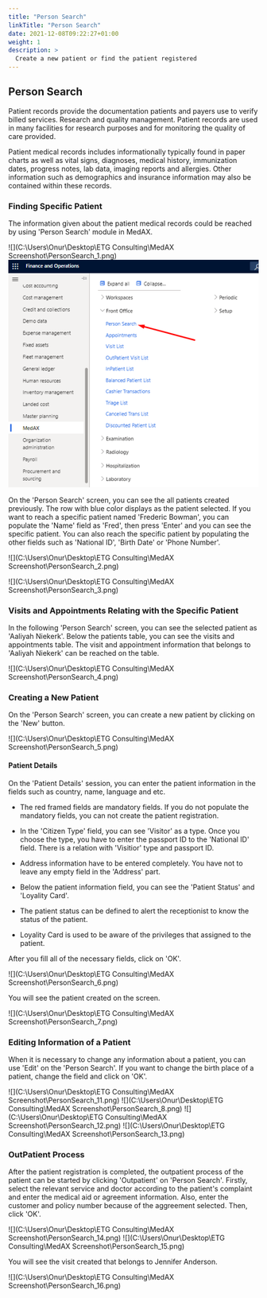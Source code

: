 ```yaml
---
title: "Person Search"
linkTitle: "Person Search"
date: 2021-12-08T09:22:27+01:00
weight: 1
description: >
  Create a new patient or find the patient registered
---
```


##  **Person Search**

Patient records provide the documentation patients and payers use to verify billed services. Research and quality management. Patient records are used in many facilities for research purposes and for monitoring the quality of care provided.

Patient medical records includes informationally typically found in paper charts as well as vital signs, diagnoses, medical history, immunization dates, progress notes, lab data, imaging reports and allergies. Other information such as demographics and insurance information may also be contained within these records.

### **Finding Specific Patient**

The information given about the patient medical records could be reached by using 'Person Search' module in MedAX.

![](C:\Users\Onur\Desktop\ETG Consulting\MedAX Screenshot\PersonSearch_1.png)
![](https://github.com/MedAX365/docsy/blob/2f724f9fc0a73899c7a99a4c66a803fee56ccd89/images/PersonSearch_1.png)



On the 'Person Search' screen, you can see the all patients created previously. The row with blue color displays as the patient selected. If you want to reach a specific patient named 'Frederic Bowman', you can populate the 'Name' field as 'Fred', then press 'Enter' and you can see the specific patient. You can also reach the specific patient by populating the other fields such as 'National ID', 'Birth Date' or 'Phone Number'.

![](C:\Users\Onur\Desktop\ETG Consulting\MedAX Screenshot\PersonSearch_2.png)

![](C:\Users\Onur\Desktop\ETG Consulting\MedAX Screenshot\PersonSearch_3.png)

### **Visits and Appointments Relating with the Specific Patient**

In the following 'Person Search' screen, you can see the selected patient as 'Aaliyah Niekerk'. Below the patients table, you can see the visits and appointments table. The visit and appointment information that belongs to 'Aaliyah Niekerk' can be reached on the table.

![](C:\Users\Onur\Desktop\ETG Consulting\MedAX Screenshot\PersonSearch_4.png)

### **Creating a New Patient**

On the 'Person Search' screen, you can create a new patient by clicking on the 'New' button.

![](C:\Users\Onur\Desktop\ETG Consulting\MedAX Screenshot\PersonSearch_5.png)

#### **Patient Details**

On the 'Patient Details' session, you can enter the patient information in the fields such as country, name, language and etc.

* The red framed fields are mandatory fields. If you do not populate the mandatory fields, you can not create the patient registration.

* In the 'Citizen Type' field, you can see 'Visitor' as a type. Once you choose the type, you have to enter the passport ID to the 'National ID' field. There is a relation with 'Visitior' type and passport ID.

* Address information have to be entered completely. You have not to leave any empty field in the 'Address' part.

* Below the patient information field, you can see the 'Patient Status' and 'Loyality Card'.

* The patient status can be defined to alert the receptionist to know the status of the patient.

* Loyality Card is used to be aware of the privileges that assigned to the patient.

After you fill all of the necessary fields, click on 'OK'.

![](C:\Users\Onur\Desktop\ETG Consulting\MedAX Screenshot\PersonSearch_6.png)

You will see the patient created on the screen.

![](C:\Users\Onur\Desktop\ETG Consulting\MedAX Screenshot\PersonSearch_7.png)

### **Editing Information of a Patient**

When it is necessary to change any information about a patient, you can use 'Edit' on the 'Person Search'. If you want to change the birth place of a patient, change the field and click on 'OK'.

![](C:\Users\Onur\Desktop\ETG Consulting\MedAX Screenshot\PersonSearch_11.png)
![](C:\Users\Onur\Desktop\ETG Consulting\MedAX Screenshot\PersonSearch_8.png)
![](C:\Users\Onur\Desktop\ETG Consulting\MedAX Screenshot\PersonSearch_12.png)
![](C:\Users\Onur\Desktop\ETG Consulting\MedAX Screenshot\PersonSearch_13.png)

### **OutPatient Process**

After the patient registration is completed, the outpatient process of the patient can be started by clicking 'Outpatient' on 'Person Search'. Firstly, select the relevant service and doctor according to the patient's complaint and enter the medical aid or agreement information. Also, enter the customer and policy number because of the aggreement selected. Then, click 'OK'.

![](C:\Users\Onur\Desktop\ETG Consulting\MedAX Screenshot\PersonSearch_14.png)
![](C:\Users\Onur\Desktop\ETG Consulting\MedAX Screenshot\PersonSearch_15.png)

You will see the visit created that belongs to Jennifer Anderson.

![](C:\Users\Onur\Desktop\ETG Consulting\MedAX Screenshot\PersonSearch_16.png)






















